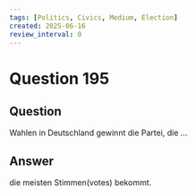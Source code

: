 ```yaml
---
tags: [Politics, Civics, Medium, Election]
created: 2025-06-16
review_interval: 0
---
```


# Question 195

## Question

Wahlen in Deutschland gewinnt die Partei, die ...

## Answer

die meisten Stimmen(votes) bekommt.
